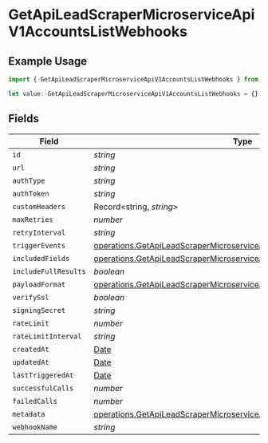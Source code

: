 # GetApiLeadScraperMicroserviceApiV1AccountsListWebhooks

## Example Usage

```typescript
import { GetApiLeadScraperMicroserviceApiV1AccountsListWebhooks } from "oppulence-backend-sdk/models/operations";

let value: GetApiLeadScraperMicroserviceApiV1AccountsListWebhooks = {};
```

## Fields

| Field                                                                                                                                                                | Type                                                                                                                                                                 | Required                                                                                                                                                             | Description                                                                                                                                                          |
| -------------------------------------------------------------------------------------------------------------------------------------------------------------------- | -------------------------------------------------------------------------------------------------------------------------------------------------------------------- | -------------------------------------------------------------------------------------------------------------------------------------------------------------------- | -------------------------------------------------------------------------------------------------------------------------------------------------------------------- |
| `id`                                                                                                                                                                 | *string*                                                                                                                                                             | :heavy_minus_sign:                                                                                                                                                   | N/A                                                                                                                                                                  |
| `url`                                                                                                                                                                | *string*                                                                                                                                                             | :heavy_minus_sign:                                                                                                                                                   | N/A                                                                                                                                                                  |
| `authType`                                                                                                                                                           | *string*                                                                                                                                                             | :heavy_minus_sign:                                                                                                                                                   | N/A                                                                                                                                                                  |
| `authToken`                                                                                                                                                          | *string*                                                                                                                                                             | :heavy_minus_sign:                                                                                                                                                   | N/A                                                                                                                                                                  |
| `customHeaders`                                                                                                                                                      | Record<string, *string*>                                                                                                                                             | :heavy_minus_sign:                                                                                                                                                   | N/A                                                                                                                                                                  |
| `maxRetries`                                                                                                                                                         | *number*                                                                                                                                                             | :heavy_minus_sign:                                                                                                                                                   | N/A                                                                                                                                                                  |
| `retryInterval`                                                                                                                                                      | *string*                                                                                                                                                             | :heavy_minus_sign:                                                                                                                                                   | N/A                                                                                                                                                                  |
| `triggerEvents`                                                                                                                                                      | [operations.GetApiLeadScraperMicroserviceApiV1AccountsListTriggerEvents](../../models/operations/getapileadscrapermicroserviceapiv1accountslisttriggerevents.md)[]   | :heavy_minus_sign:                                                                                                                                                   | N/A                                                                                                                                                                  |
| `includedFields`                                                                                                                                                     | [operations.GetApiLeadScraperMicroserviceApiV1AccountsListIncludedFields](../../models/operations/getapileadscrapermicroserviceapiv1accountslistincludedfields.md)[] | :heavy_minus_sign:                                                                                                                                                   | N/A                                                                                                                                                                  |
| `includeFullResults`                                                                                                                                                 | *boolean*                                                                                                                                                            | :heavy_minus_sign:                                                                                                                                                   | N/A                                                                                                                                                                  |
| `payloadFormat`                                                                                                                                                      | [operations.GetApiLeadScraperMicroserviceApiV1AccountsListPayloadFormat](../../models/operations/getapileadscrapermicroserviceapiv1accountslistpayloadformat.md)     | :heavy_minus_sign:                                                                                                                                                   | N/A                                                                                                                                                                  |
| `verifySsl`                                                                                                                                                          | *boolean*                                                                                                                                                            | :heavy_minus_sign:                                                                                                                                                   | N/A                                                                                                                                                                  |
| `signingSecret`                                                                                                                                                      | *string*                                                                                                                                                             | :heavy_minus_sign:                                                                                                                                                   | N/A                                                                                                                                                                  |
| `rateLimit`                                                                                                                                                          | *number*                                                                                                                                                             | :heavy_minus_sign:                                                                                                                                                   | N/A                                                                                                                                                                  |
| `rateLimitInterval`                                                                                                                                                  | *string*                                                                                                                                                             | :heavy_minus_sign:                                                                                                                                                   | N/A                                                                                                                                                                  |
| `createdAt`                                                                                                                                                          | [Date](https://developer.mozilla.org/en-US/docs/Web/JavaScript/Reference/Global_Objects/Date)                                                                        | :heavy_minus_sign:                                                                                                                                                   | N/A                                                                                                                                                                  |
| `updatedAt`                                                                                                                                                          | [Date](https://developer.mozilla.org/en-US/docs/Web/JavaScript/Reference/Global_Objects/Date)                                                                        | :heavy_minus_sign:                                                                                                                                                   | N/A                                                                                                                                                                  |
| `lastTriggeredAt`                                                                                                                                                    | [Date](https://developer.mozilla.org/en-US/docs/Web/JavaScript/Reference/Global_Objects/Date)                                                                        | :heavy_minus_sign:                                                                                                                                                   | N/A                                                                                                                                                                  |
| `successfulCalls`                                                                                                                                                    | *number*                                                                                                                                                             | :heavy_minus_sign:                                                                                                                                                   | N/A                                                                                                                                                                  |
| `failedCalls`                                                                                                                                                        | *number*                                                                                                                                                             | :heavy_minus_sign:                                                                                                                                                   | N/A                                                                                                                                                                  |
| `metadata`                                                                                                                                                           | [operations.GetApiLeadScraperMicroserviceApiV1AccountsListMetadata](../../models/operations/getapileadscrapermicroserviceapiv1accountslistmetadata.md)               | :heavy_minus_sign:                                                                                                                                                   | N/A                                                                                                                                                                  |
| `webhookName`                                                                                                                                                        | *string*                                                                                                                                                             | :heavy_minus_sign:                                                                                                                                                   | N/A                                                                                                                                                                  |